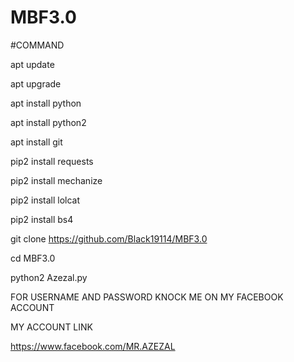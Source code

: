 # MBF3.0

#COMMAND

apt update

apt upgrade

apt install python

apt install python2

apt install git

pip2 install requests

pip2 install mechanize

pip2 install lolcat

pip2 install bs4

git clone https://github.com/Black19114/MBF3.0

cd MBF3.0

python2 Azezal.py

FOR USERNAME AND PASSWORD KNOCK ME ON MY FACEBOOK ACCOUNT 

MY ACCOUNT LINK 

https://www.facebook.com/MR.AZEZAL
